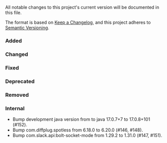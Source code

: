 All notable changes to this project's current version will be documented in this file.

The format is based on [Keep a Changelog](https://keepachangelog.com/en/1.0.0/), and this project adheres
to [Semantic Versioning](https://semver.org/spec/v2.0.0.html).

### Added

### Changed

### Fixed

### Deprecated

### Removed

### Internal

- Bump development java version from to java 17.0.7+7 to 17.0.8+101 (#152).
- Bump com.diffplug.spotless from 6.18.0 to 6.20.0 (#146, #148).
- Bump com.slack.api:bolt-socket-mode from 1.29.2 to 1.31.0 (#147, #151).

